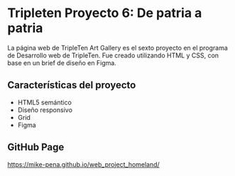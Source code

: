 # Tripleten Proyecto 6: De patria a patria

La página web de TripleTen Art Gallery es el sexto proyecto en el programa de Desarrollo web de TripleTen. Fue creado utilizando HTML y CSS, con base en un brief de diseño en Figma.

## Características del proyecto

- HTML5 semántico
- Diseño responsivo
- Grid
- Figma

## GitHub Page

https://mike-pena.github.io/web_project_homeland/
